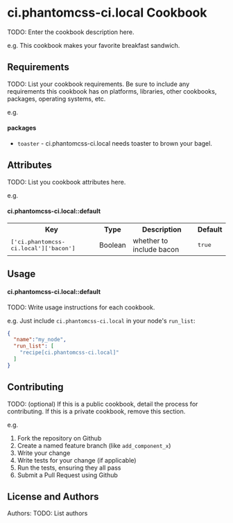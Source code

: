 ci.phantomcss-ci.local Cookbook
===============================
TODO: Enter the cookbook description here.

e.g.
This cookbook makes your favorite breakfast sandwich.

Requirements
------------
TODO: List your cookbook requirements. Be sure to include any requirements this cookbook has on platforms, libraries, other cookbooks, packages, operating systems, etc.

e.g.
#### packages
- `toaster` - ci.phantomcss-ci.local needs toaster to brown your bagel.

Attributes
----------
TODO: List you cookbook attributes here.

e.g.
#### ci.phantomcss-ci.local::default
<table>
  <tr>
    <th>Key</th>
    <th>Type</th>
    <th>Description</th>
    <th>Default</th>
  </tr>
  <tr>
    <td><tt>['ci.phantomcss-ci.local']['bacon']</tt></td>
    <td>Boolean</td>
    <td>whether to include bacon</td>
    <td><tt>true</tt></td>
  </tr>
</table>

Usage
-----
#### ci.phantomcss-ci.local::default
TODO: Write usage instructions for each cookbook.

e.g.
Just include `ci.phantomcss-ci.local` in your node's `run_list`:

```json
{
  "name":"my_node",
  "run_list": [
    "recipe[ci.phantomcss-ci.local]"
  ]
}
```

Contributing
------------
TODO: (optional) If this is a public cookbook, detail the process for contributing. If this is a private cookbook, remove this section.

e.g.
1. Fork the repository on Github
2. Create a named feature branch (like `add_component_x`)
3. Write your change
4. Write tests for your change (if applicable)
5. Run the tests, ensuring they all pass
6. Submit a Pull Request using Github

License and Authors
-------------------
Authors: TODO: List authors
